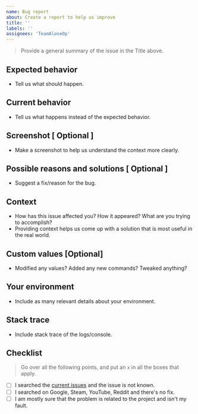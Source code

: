 ```yaml
---
name: Bug report
about: Create a report to help us improve
title: ''
labels: ''
assignees: 'TeamAloneOp'
---
```

> Provide a general summary of the issue in the Title above.

## Expected behavior
* Tell us what should happen.

## Current behavior
* Tell us what happens instead of the expected behavior.

## Screenshot [ Optional ]
* Make a screenshot to help us understand the context more clearly.

## Possible reasons and solutions [ Optional ] 
* Suggest a fix/reason for the bug.

## Context
* How has this issue affected you? How it appeared? What are you trying to accomplish?
* Providing context helps us come up with a solution that is most useful in the real world.

## Custom values [Optional]
*  Modified any values? Added any new commands? Tweaked anything?

## Your environment
* Include as many relevant details about your environment.

## Stack trace
*  Include stack trace of the logs/console.

## Checklist
>  Go over all the following points, and put an `x` in all the boxes that apply.
- [ ] I searched the [current issues](https://github.com/TeamAloneOp/AloneMusicBot/issues) and the issue is not known.
- [ ] I searched on Google, Steam, YouTube, Reddit and there's no fix.
- [ ] I am mostly sure that the problem is related to the project and isn't my fault.
